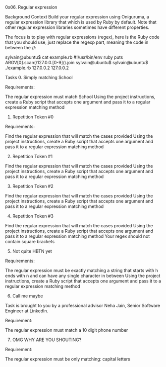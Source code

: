 0x06. Regular expression

Background Context
Build your regular expression using Oniguruma, a regular expression
library that which is used by Ruby by default. Note that other regular
expression libraries sometimes have different properties.

The focus is to play with regular expressions (regex), here is the Ruby
code that you should use, just replace the regexp part, meaning the code
in between the //:

sylvain@ubuntu$ cat example.rb
#!/usr/bin/env ruby
puts ARGV[0].scan(/127.0.0.[0-9]/).join
sylvain@ubuntu$
sylvain@ubuntu$ ./example.rb 127.0.0.2
127.0.0.2

Tasks
0. Simply matching School

Requirements:

The regular expression must match School
Using the project instructions, create a Ruby script that accepts one
argument and pass it to a regular expression matching method

1. Repetition Token #0

Requirements:

Find the regular expression that will match the cases provided
Using the project instructions, create a Ruby script that accepts one
argument and pass it to a regular expression matching method

2. Repetition Token #1

Find the regular expression that will match the cases provided
Using the project instructions, create a Ruby script that accepts one
argument and pass it to a regular expression matching method

3. Repetition Token #2

Find the regular expression that will match the cases provided
Using the project instructions, create a Ruby script that accepts one
argument and pass it to a regular expression matching method

4. Repetition Token #3

Find the regular expression that will match the cases provided
Using the project instructions, create a Ruby script that accepts one
argument and pass it to a regular expression matching method
Your regex should not contain square brackets

5. Not quite HBTN yet

Requirements:

The regular expression must be exactly matching a string that starts
with h ends with n and can have any single character in between
Using the project instructions, create a Ruby script that accepts one
argument and pass it to a regular expression matching method

6. Call me maybe

Task is brought to you by a professional advisor Neha Jain, Senior
Software Engineer at LinkedIn.

Requirement:

The regular expression must match a 10 digit phone number

7. OMG WHY ARE YOU SHOUTING?

Requirement:

The regular expression must be only matching: capital letters
